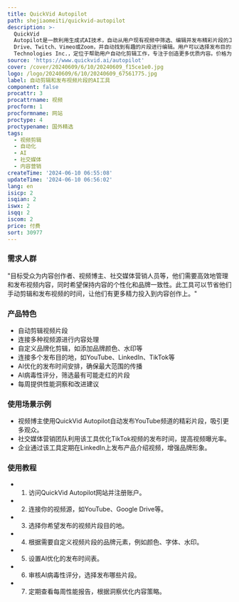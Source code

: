 ```yaml
---
title: QuickVid Autopilot
path: shejiaomeiti/quickvid-autopilot
description: >-
  QuickVid
  Autopilot是一款利用生成式AI技术，自动从用户现有视频中筛选、编辑并发布精彩片段的工具。它能够连接多个视频源，如YouTube、Google
  Drive、Twitch、Vimeo或Zoom，并自动找到有趣的片段进行编辑。用户可以选择发布目的地，AI会计算出最佳发布时间和频率。此外，它还提供每周性能洞察，帮助用户了解哪些内容有效，哪些需要改进。产品背景为True3D
  Technologies Inc.，定位于帮助用户自动化剪辑工作，专注于创造更多优质内容。价格为每月200美元起。
source: 'https://www.quickvid.ai/autopilot'
cover: /cover/20240609/6/10/20240609_f15ce1e0.jpg
logo: /logo/20240609/6/10/20240609_67561775.jpg
label: 自动剪辑和发布视频片段的AI工具
component: false
procattr: 3
procattrname: 视频
procform: 1
procformname: 网站
proctype: 4
proctypename: 国外精选
tags:
  - 视频剪辑
  - 自动化
  - AI
  - 社交媒体
  - 内容营销
createTime: '2024-06-10 06:55:08'
updateTime: '2024-06-10 06:56:02'
lang: en
isicp: 2
isqian: 2
iswx: 2
isqq: 2
iscom: 2
price: 付费
sort: 30977
---
```




### 需求人群
"目标受众为内容创作者、视频博主、社交媒体营销人员等，他们需要高效地管理和发布视频内容，同时希望保持内容的个性化和品牌一致性。此工具可以节省他们手动剪辑和发布视频的时间，让他们有更多精力投入到内容创作上。"

### 产品特色
* 自动剪辑视频片段
* 连接多种视频源进行内容处理
* 自定义品牌化剪辑，如添加品牌颜色、水印等
* 连接多个发布目的地，如YouTube、LinkedIn、TikTok等
* AI优化的发布时间安排，确保最大范围的传播
* AI病毒性评分，筛选最有可能走红的片段
* 每周提供性能洞察和改进建议

### 使用场景示例
* 视频博主使用QuickVid Autopilot自动发布YouTube频道的精彩片段，吸引更多观众。
* 社交媒体营销团队利用该工具优化TikTok视频的发布时间，提高视频曝光率。
* 企业通过该工具定期在LinkedIn上发布产品介绍视频，增强品牌形象。

### 使用教程
* 1. 访问QuickVid Autopilot网站并注册账户。
* 2. 连接你的视频源，如YouTube、Google Drive等。
* 3. 选择你希望发布的视频片段目的地。
* 4. 根据需要自定义视频片段的品牌元素，例如颜色、字体、水印。
* 5. 设置AI优化的发布时间表。
* 6. 审核AI病毒性评分，选择发布哪些片段。
* 7. 定期查看每周性能报告，根据洞察优化内容策略。

  
